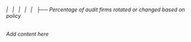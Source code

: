 ###### |   |   |   |   |   ├── Percentage of audit firms rotated or changed based on policy

*Add content here*